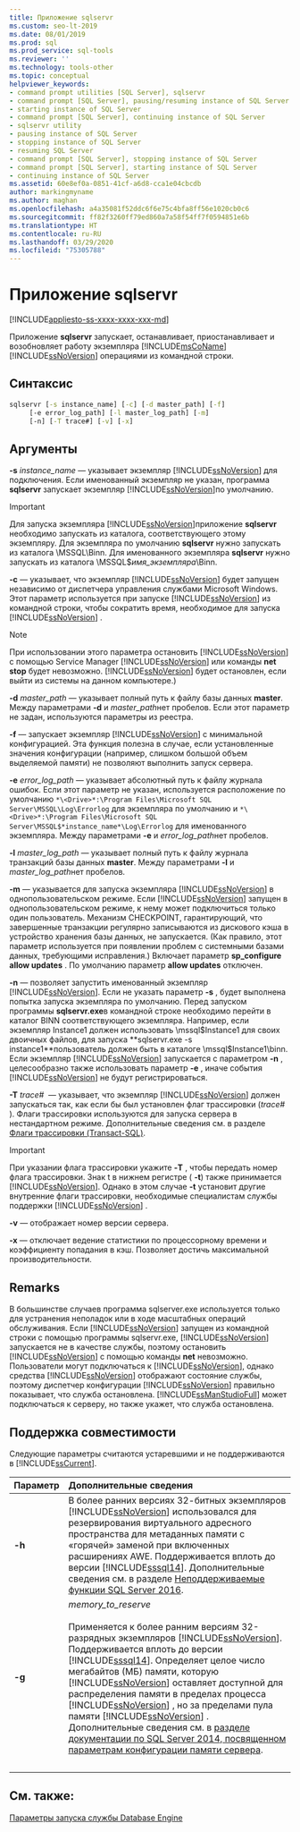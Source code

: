 ```yaml
---
title: Приложение sqlservr
ms.custom: seo-lt-2019
ms.date: 08/01/2019
ms.prod: sql
ms.prod_service: sql-tools
ms.reviewer: ''
ms.technology: tools-other
ms.topic: conceptual
helpviewer_keywords:
- command prompt utilities [SQL Server], sqlservr
- command prompt [SQL Server], pausing/resuming instance of SQL Server
- starting instance of SQL Server
- command prompt [SQL Server], continuing instance of SQL Server
- sqlservr utility
- pausing instance of SQL Server
- stopping instance of SQL Server
- resuming SQL Server
- command prompt [SQL Server], stopping instance of SQL Server
- command prompt [SQL Server], starting instance of SQL Server
- continuing instance of SQL Server
ms.assetid: 60e8ef0a-0851-41cf-a6d8-cca1e04cbcdb
author: markingmyname
ms.author: maghan
ms.openlocfilehash: a4a35081f52ddc6f6e75c4bfa8ff56e1020cb0c6
ms.sourcegitcommit: ff82f3260ff79ed860a7a58f54ff7f0594851e6b
ms.translationtype: HT
ms.contentlocale: ru-RU
ms.lasthandoff: 03/29/2020
ms.locfileid: "75305788"
---
```

# <a name="sqlservr-application"></a>Приложение sqlservr

[!INCLUDE[appliesto-ss-xxxx-xxxx-xxx-md](../includes/appliesto-ss-xxxx-xxxx-xxx-md.md)]

Приложение **sqlservr** запускает, останавливает, приостанавливает и возобновляет работу экземпляра [!INCLUDE[msCoName](../includes/msconame-md.md)] [!INCLUDE[ssNoVersion](../includes/ssnoversion-md.md)] операциями из командной строки.

## <a name="syntax"></a>Синтаксис

```cmd
sqlservr [-s instance_name] [-c] [-d master_path] [-f] 
     [-e error_log_path] [-l master_log_path] [-m]
     [-n] [-T trace#] [-v] [-x]
```

## <a name="arguments"></a>Аргументы

**-s** *instance_name* — указывает экземпляр [!INCLUDE[ssNoVersion](../includes/ssnoversion-md.md)] для подключения. Если именованный экземпляр не указан, программа **sqlservr** запускает экземпляр [!INCLUDE[ssNoVersion](../includes/ssnoversion-md.md)]по умолчанию.

> [!IMPORTANT]
>Для запуска экземпляра [!INCLUDE[ssNoVersion](../includes/ssnoversion-md.md)]приложение **sqlservr** необходимо запускать из каталога, соответствующего этому экземпляру. Для экземпляра по умолчанию **sqlservr** нужно запускать из каталога \MSSQL\Binn. Для именованного экземпляра **sqlservr** нужно запускать из каталога \MSSQL$*имя_экземпляра*\Binn.

 **-c** — указывает, что экземпляр [!INCLUDE[ssNoVersion](../includes/ssnoversion-md.md)] будет запущен независимо от диспетчера управления службами Microsoft Windows. Этот параметр используется при запуске [!INCLUDE[ssNoVersion](../includes/ssnoversion-md.md)] из командной строки, чтобы сократить время, необходимое для запуска [!INCLUDE[ssNoVersion](../includes/ssnoversion-md.md)] .

> [!NOTE]
>При использовании этого параметра остановить [!INCLUDE[ssNoVersion](../includes/ssnoversion-md.md)] с помощью Service Manager [!INCLUDE[ssNoVersion](../includes/ssnoversion-md.md)] или команды **net stop** будет невозможно. [!INCLUDE[ssNoVersion](../includes/ssnoversion-md.md)] будет остановлен, если выйти из системы на данном компьютере.)

**-d** *master_path* — указывает полный путь к файлу базы данных **master**. Между параметрами **-d** и *master_path*нет пробелов. Если этот параметр не задан, используются параметры из реестра.

**-f** — запускает экземпляр [!INCLUDE[ssNoVersion](../includes/ssnoversion-md.md)] с минимальной конфигурацией. Эта функция полезна в случае, если установленные значения конфигурации (например, слишком большой объем выделяемой памяти) не позволяют выполнить запуск сервера.

**-e** *error_log_path* — указывает абсолютный путь к файлу журнала ошибок. Если этот параметр не указан, используется расположение по умолчанию `*\<Drive>*:\Program Files\Microsoft SQL Server\MSSQL\Log\Errorlog` для экземпляра по умолчанию и `*\<Drive>*:\Program Files\Microsoft SQL Server\MSSQL$*instance_name*\Log\Errorlog` для именованного экземпляра. Между параметрами **-e** и *error_log_path*нет пробелов.

**-l** *master_log_path* — указывает полный путь к файлу журнала транзакций базы данных **master**. Между параметрами **-l** и *master_log_path*нет пробелов.

**-m** — указывается для запуска экземпляра [!INCLUDE[ssNoVersion](../includes/ssnoversion-md.md)] в однопользовательском режиме. Если [!INCLUDE[ssNoVersion](../includes/ssnoversion-md.md)] запущен в однопользовательском режиме, к нему может подключиться только один пользователь. Механизм CHECKPOINT, гарантирующий, что завершенные транзакции регулярно записываются из дискового кэша в устройство хранения базы данных, не запускается. (Как правило, этот параметр используется при появлении проблем с системными базами данных, требующими исправления.) Включает параметр **sp_configure allow updates** . По умолчанию параметр **allow updates** отключен.

**-n** — позволяет запустить именованный экземпляр [!INCLUDE[ssNoVersion](../includes/ssnoversion-md.md)]. Если не указать параметр **-s** , будет выполнена попытка запуска экземпляра по умолчанию. Перед запуском программы **sqlservr.exe**в командной строке необходимо перейти в каталог BINN соответствующего экземпляра. Например, если экземпляр Instance1 должен использовать \mssql$Instance1 для своих двоичных файлов, для запуска **sqlservr.exe -s instance1**пользователь должен быть в каталоге \mssql$Instance1\binn. Если экземпляр [!INCLUDE[ssNoVersion](../includes/ssnoversion-md.md)] запускается с параметром **-n** , целесообразно также использовать параметр **-e** , иначе события [!INCLUDE[ssNoVersion](../includes/ssnoversion-md.md)] не будут регистрироваться.

**-T** *trace#*  — указывает, что экземпляр [!INCLUDE[ssNoVersion](../includes/ssnoversion-md.md)] должен запускаться так, как если бы был установлен флаг трассировки (*trace#* ). Флаги трассировки используются для запуска сервера в нестандартном режиме. Дополнительные сведения см. в разделе [Флаги трассировки (Transact-SQL)](../t-sql/database-console-commands/dbcc-traceon-trace-flags-transact-sql.md).

>[!IMPORTANT]
>При указании флага трассировки укажите **-T** , чтобы передать номер флага трассировки. Знак t в нижнем регистре ( **-t**) также принимается [!INCLUDE[ssNoVersion](../includes/ssnoversion-md.md)]. Однако в этом случае **-t** установит другие внутренние флаги трассировки, необходимые специалистам службы поддержки [!INCLUDE[ssNoVersion](../includes/ssnoversion-md.md)] .

**-v** — отображает номер версии сервера.

**-x** — отключает ведение статистики по процессорному времени и коэффициенту попадания в кэш. Позволяет достичь максимальной производительности.

## <a name="remarks"></a>Remarks
В большинстве случаев программа sqlserver.exe используется только для устранения неполадок или в ходе масштабных операций обслуживания. Если [!INCLUDE[ssNoVersion](../includes/ssnoversion-md.md)] запущен из командной строки с помощью программы sqlservr.exe, [!INCLUDE[ssNoVersion](../includes/ssnoversion-md.md)] запускается не в качестве службы, поэтому остановить [!INCLUDE[ssNoVersion](../includes/ssnoversion-md.md)] с помощью команды **net** невозможно. Пользователи могут подключаться к [!INCLUDE[ssNoVersion](../includes/ssnoversion-md.md)], однако средства [!INCLUDE[ssNoVersion](../includes/ssnoversion-md.md)] отображают состояние службы, поэтому диспетчер конфигурации [!INCLUDE[ssNoVersion](../includes/ssnoversion-md.md)] правильно показывает, что служба остановлена. [!INCLUDE[ssManStudioFull](../includes/ssmanstudiofull-md.md)] может подключаться к серверу, но также укажет, что служба остановлена.

## <a name="compatibility-support"></a>Поддержка совместимости
Следующие параметры считаются устаревшими и не поддерживаются в [!INCLUDE[ssCurrent](../includes/sscurrent-md.md)].

|Параметр | Дополнительные сведения|
|:-----|:-----|
|**-h** | В более ранних версиях 32-битных экземпляров [!INCLUDE[ssNoVersion](../includes/ssnoversion-md.md)] использовался для резервирования виртуального адресного пространства для метаданных памяти с «горячей» заменой при включенных расширениях AWE. Поддерживается вплоть до версии [!INCLUDE[sssql14](../includes/sssql14-md.md)]. Дополнительные сведения см. в разделе [Неподдерживаемые функции SQL Server 2016](../database-engine/discontinued-database-engine-functionality-in-sql-server-2016.md).|
|**-g** | *memory_to_reserve*<br/><br>Применяется к более ранним версиям 32-разрядных экземпляров [!INCLUDE[ssNoVersion](../includes/ssnoversion-md.md)]. Поддерживается вплоть до версии [!INCLUDE[sssql14](../includes/sssql14-md.md)]. Определяет целое число мегабайтов (МБ) памяти, которую [!INCLUDE[ssNoVersion](../includes/ssnoversion-md.md)] оставляет доступной для распределения памяти в пределах процесса [!INCLUDE[ssNoVersion](../includes/ssnoversion-md.md)] , но за пределами пула памяти [!INCLUDE[ssNoVersion](../includes/ssnoversion-md.md)] . Дополнительные сведения см. в [разделе документации по SQL Server 2014, посвященном параметрам конфигурации памяти сервера](https://docs.microsoft.com/sql/database-engine/configure-windows/server-memory-server-configuration-options?view=sql-server-2014).|
| &nbsp; | &nbsp; |

## <a name="see-also"></a>См. также:
 [Параметры запуска службы Database Engine](../database-engine/configure-windows/database-engine-service-startup-options.md)
